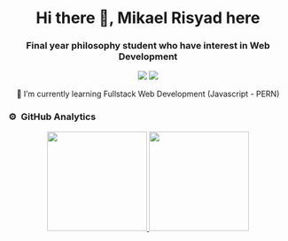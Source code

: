 <h1 align="center">Hi there 👋, Mikael Risyad here</h1>
<h3 align="center">Final year philosophy student who have interest in Web Development</h3>
	
<p align="center">
  <img src="https://komarev.com/ghpvc/?username=kucengorenji&color=green" />
  <a href="https://linkedin.com/in/mikaelrisyad"><img src="https://img.shields.io/badge/-Mikael Risyad-0077B5?style=flat&logo=Linkedin&logoColor=white"/></a>
  <p align="center">🌱 I’m currently learning Fullstack Web Development (Javascript - PERN)</p>
</p>

### ⚙️ &nbsp;GitHub Analytics

<p align="center">
<a href="https://github.com/kucengorenji">
  <img height="180em" src="https://github-readme-stats.vercel.app/api?username=kucengorenji&show_icons=true&theme=prussian"/>
  <img height="180em" src="https://github-readme-stats.vercel.app/api/top-langs/?username=kucengorenji&layout=compact&show_icons=true&theme=prussian"/>
</a>
</p>

